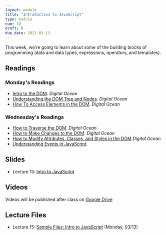 ```yaml
---
layout: module
title: "Introduction to JavaScript"
type: module
num: 10
draft: 0
due_date: 2023-03-13
---
```


This week, we're going to learn about some of the building blocks of programming (data and data types, expressions, operators, and templates).

## Readings

### Monday's Readings
* <a href="https://www.digitalocean.com/community/tutorials/introduction-to-the-dom" target="_blank">Intro to the DOM</a>. <em>Digital Ocean</em> 
* <a href="https://www.digitalocean.com/community/tutorials/understanding-the-dom-tree-and-nodes" target="_blank">Understanding the DOM Tree and Nodes</a>. <em>Digital Ocean</em> 
* <a href="https://www.digitalocean.com/community/tutorials/how-to-access-elements-in-the-dom" target="_blank">How To Access Elements in the DOM</a>. <em>Digital Ocean</em>


### Wednesday's Readings
* <a href="https://www.digitalocean.com/community/tutorials/how-to-traverse-the-dom" target="_blank">How to Traverse the DOM</a>. <em>Digital Ocean</em>
* <a href="https://www.digitalocean.com/community/tutorials/how-to-make-changes-to-the-dom" target="_blank">How to Make Changes to the DOM</a>. <em>Digital Ocean</em>
* <a href="https://www.digitalocean.com/community/tutorials/how-to-modify-attributes-classes-and-styles-in-the-dom" target="_blank">How to Modify Attributes, Classes, and Styles in the DOM</a>.<em>Digital Ocean</em>
* <a href="https://www.digitalocean.com/community/tutorials/understanding-events-in-javascript" target="_blank">Understanding Events in JavaScript</a>.

## Slides
* Lecture 15: <a href="https://docs.google.com/presentation/d/1ljiHLk1hqQLqtuaGjrB1Z1ghWT-wKxokQo79hRt-jGw/edit?usp=sharing" target="_blank">Intro to JavaScript</a>

## Videos

Videos will be published after class on <a href="https://drive.google.com/drive/folders/1O7exzeo0Wg-RmAN7W20R10SSHdEt75Mx" target="_blank">Google Drive</a>

## Lecture Files
* Lecture 15: <a href="/spring2023/course-files/lectures/lecture15.zip">Sample Files: Intro to JavaScript</a> (Monday, 03/13)
